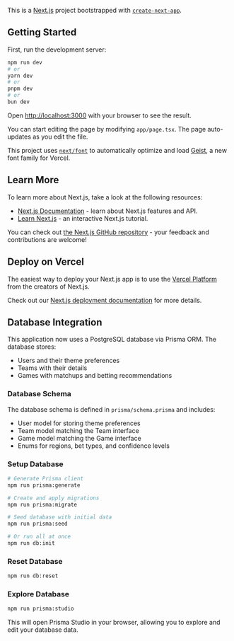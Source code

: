 This is a [Next.js](https://nextjs.org) project bootstrapped with [`create-next-app`](https://nextjs.org/docs/app/api-reference/cli/create-next-app).

## Getting Started

First, run the development server:

```bash
npm run dev
# or
yarn dev
# or
pnpm dev
# or
bun dev
```

Open [http://localhost:3000](http://localhost:3000) with your browser to see the result.

You can start editing the page by modifying `app/page.tsx`. The page auto-updates as you edit the file.

This project uses [`next/font`](https://nextjs.org/docs/app/building-your-application/optimizing/fonts) to automatically optimize and load [Geist](https://vercel.com/font), a new font family for Vercel.

## Learn More

To learn more about Next.js, take a look at the following resources:

- [Next.js Documentation](https://nextjs.org/docs) - learn about Next.js features and API.
- [Learn Next.js](https://nextjs.org/learn) - an interactive Next.js tutorial.

You can check out [the Next.js GitHub repository](https://github.com/vercel/next.js) - your feedback and contributions are welcome!

## Deploy on Vercel

The easiest way to deploy your Next.js app is to use the [Vercel Platform](https://vercel.com/new?utm_medium=default-template&filter=next.js&utm_source=create-next-app&utm_campaign=create-next-app-readme) from the creators of Next.js.

Check out our [Next.js deployment documentation](https://nextjs.org/docs/app/building-your-application/deploying) for more details.

## Database Integration

This application now uses a PostgreSQL database via Prisma ORM. The database stores:

- Users and their theme preferences
- Teams with their details
- Games with matchups and betting recommendations

### Database Schema

The database schema is defined in `prisma/schema.prisma` and includes:

- User model for storing theme preferences
- Team model matching the Team interface
- Game model matching the Game interface
- Enums for regions, bet types, and confidence levels

### Setup Database

```bash
# Generate Prisma client
npm run prisma:generate

# Create and apply migrations
npm run prisma:migrate

# Seed database with initial data
npm run prisma:seed

# Or run all at once
npm run db:init
```

### Reset Database

```bash
npm run db:reset
```

### Explore Database

```bash
npm run prisma:studio
```

This will open Prisma Studio in your browser, allowing you to explore and edit your database data.
